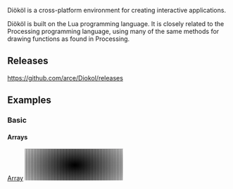 Diököl is a cross-platform environment for creating interactive applications.

Diököl is built on the Lua programming language. It is closely related to the Processing programming language, using many of the same methods for drawing functions as found in Processing.

## Releases

https://github.com/arce/Diokol/releases



## Examples

### Basic

#### Arrays

[Array](examples/Basics/Arrays/Array.png)
![Array2D](http://github.com/arce/Diokol/blob/master/examples/Basics/Arrays/Array2D.png)
